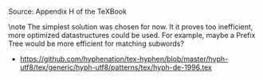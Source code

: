 Source: Appendix H of the TeXBook

\note The simplest solution was chosen for now. It it proves too inefficient, more optimized datastructures could be
used. For example, maybe a Prefix Tree would be more efficient for matching subwords?

* https://github.com/hyphenation/tex-hyphen/blob/master/hyph-utf8/tex/generic/hyph-utf8/patterns/tex/hyph-de-1996.tex